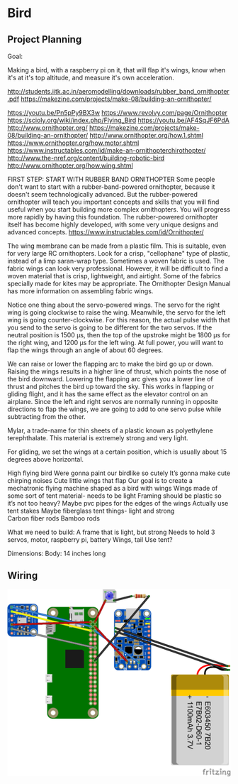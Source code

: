# Bird

## Project Planning

Goal:

Making a bird, with a raspberry pi on it, that will flap it's wings, know when it's at it's top altitude, and measure it's own acceleration. 

http://students.iitk.ac.in/aeromodelling/downloads/rubber_band_ornithopter.pdf
https://makezine.com/projects/make-08/building-an-ornithopter/



https://youtu.be/Pn5pPy9BX3w 
https://www.revolvy.com/page/Ornithopter
https://scioly.org/wiki/index.php/Flying_Bird
https://youtu.be/AF4SqJF6PdA
http://www.ornithopter.org/
https://makezine.com/projects/make-08/building-an-ornithopter/
http://www.ornithopter.org/how.1.shtml
https://www.ornithopter.org/how.motor.shtml
https://www.instructables.com/id/make-an-ornithopterchirothopter/
http://www.the-nref.org/content/building-robotic-bird
http://www.ornithopter.org/how.wing.shtml
	


FIRST STEP: START WITH RUBBER BAND ORNITHOPTER
Some people don't want to start with a rubber-band-powered ornithopter, because it doesn't seem technologically advanced. But the rubber-powered ornithopter will teach you important concepts and skills that you will find useful when you start building more complex ornithopters. You will progress more rapidly by having this foundation. The rubber-powered ornithopter itself has become highly developed, with some very unique designs and advanced concepts.
https://www.instructables.com/id/Ornithopter/


The wing membrane can be made from a plastic film. This is suitable, even for very large RC ornithopters. Look for a crisp, "cellophane" type of plastic, instead of a limp saran-wrap type. Sometimes a woven fabric is used. The fabric wings can look very professional. However, it will be difficult to find a woven material that is crisp, lightweight, and airtight. Some of the fabrics specially made for kites may be appropriate. The Ornithopter Design Manual has more information on assembling fabric wings.

Notice one thing about the servo-powered wings. The servo for the right wing is going clockwise to raise the wing. Meanwhile, the servo for the left wing is going counter-clockwise. For this reason, the actual pulse width that you send to the servo is going to be different for the two servos. If the neutral position is 1500 μs, then the top of the upstroke might be 1800 μs for the right wing, and 1200 μs for the left wing. At full power, you will want to flap the wings through an angle of about 60 degrees.

We can raise or lower the flapping arc to make the bird go up or down. Raising the wings results in a higher line of thrust, which points the nose of the bird downward. Lowering the flapping arc gives you a lower line of thrust and pitches the bird up toward the sky. This works in flapping or gliding flight, and it has the same effect as the elevator control on an airplane. Since the left and right servos are normally running in opposite directions to flap the wings, we are going to add to one servo pulse while subtracting from the other.

Mylar, a trade-name for thin sheets of a plastic known as polyethylene terephthalate. This material is extremely strong and very light.

For gliding, we set the wings at a certain position, which is usually about 15 degrees above horizontal.

High flying bird
Were gonna paint our birdlike so cutely
It’s gonna make cute chirping noises
Cute little wings that flap
Our goal is to create a mechatronic flying machine shaped as a bird with wings
Wings made of some sort of tent material- needs to be light
Framing should be plastic so it’s not too heavy?
Maybe pvc pipes for the edges of the wings
Actually use tent stakes 
Maybe fiberglass tent things- light and strong\
Carbon fiber rods
Bamboo rods



What we need to build:
A frame that is light, but strong
Needs to hold 3 servos, motor, raspberry pi, battery
Wings, tail
Use tent?


Dimensions: 
Body: 14 inches long


## Wiring
![bird wiring](images/fritzing_bb.png)
